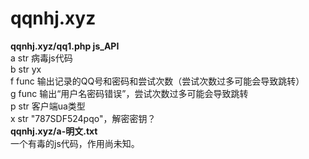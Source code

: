 # qqnhj.xyz
<strong>qqnhj.xyz/qq1.php	js_API</strong><br>
a	str		病毒js代码<br>
b	str		yx<br>
f	func	输出记录的QQ号和密码和尝试次数（尝试次数过多可能会导致跳转）<br>
g	func	输出“用户名密码错误”，尝试次数过多可能会导致跳转<br>
p	str		客户端ua类型<br>
x	str		"787SDF524pqo"，解密密钥？<br>
<strong>qqnhj.xyz/a-明文.txt</strong><br>
一个有毒的js代码，作用尚未知。<br>
